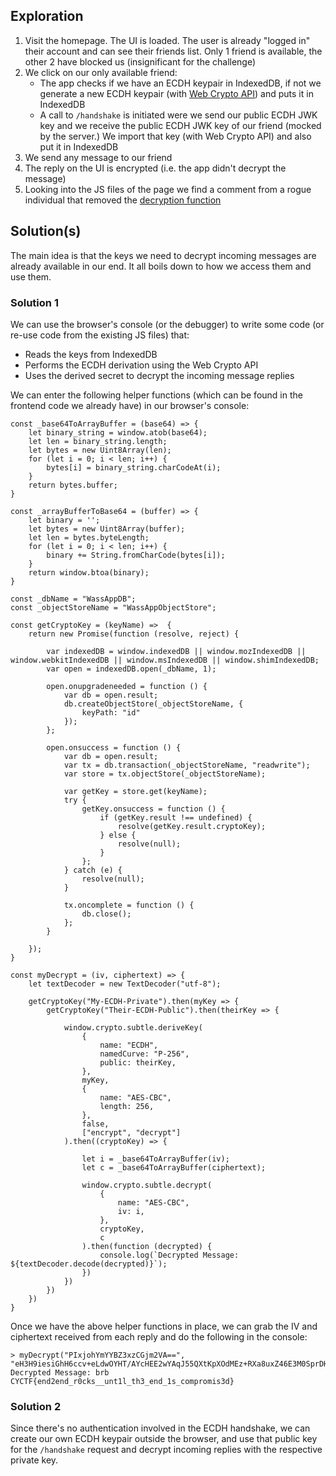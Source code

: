 ## Exploration

1. Visit the homepage. The UI is loaded. The user is already "logged in" their account and can see their friends list. Only 1 friend is available, the other 2 have blocked us (insignificant for the challenge)
2. We click on our only available friend:
    - The app checks if we have an ECDH keypair in IndexedDB, if not we generate a new ECDH keypair (with [Web Crypto API](https://www.w3.org/TR/WebCryptoAPI/)) and puts it in IndexedDB
    - A call to `/handshake` is initiated were we send our public ECDH JWK key and we receive the public ECDH JWK key of our friend (mocked by the server.) We import that key (with Web Crypto API) and also put it in IndexedDB
3. We send any message to our friend
4. The reply on the UI is encrypted (i.e. the app didn't decrypt the message)
6. Looking into the JS files of the page we find a comment from a rogue individual that removed the [decryption function](https://github.com/kgeorgiou/ccsc-2018/blob/7ea791a52c41fc0838777622025335b70e308c5b/wassapp/client/src/utils/crypto.js#L89-L105)

## Solution(s)  

The main idea is that the keys we need to decrypt incoming messages are already available in our end. It all boils down to how we access them and use them.

### Solution 1  

We can use the browser's console (or the debugger) to write some code (or re-use code from the existing JS files) that:   
- Reads the keys from IndexedDB  
- Performs the ECDH derivation using the Web Crypto API  
- Uses the derived secret to decrypt the incoming message replies  

We can enter the following helper functions (which can be found in the frontend code we already have) in our browser's console:
```
const _base64ToArrayBuffer = (base64) => {
    let binary_string = window.atob(base64);
    let len = binary_string.length;
    let bytes = new Uint8Array(len);
    for (let i = 0; i < len; i++) {
        bytes[i] = binary_string.charCodeAt(i);
    }
    return bytes.buffer;
}

const _arrayBufferToBase64 = (buffer) => {
    let binary = '';
    let bytes = new Uint8Array(buffer);
    let len = bytes.byteLength;
    for (let i = 0; i < len; i++) {
        binary += String.fromCharCode(bytes[i]);
    }
    return window.btoa(binary);
}

const _dbName = "WassAppDB";
const _objectStoreName = "WassAppObjectStore";

const getCryptoKey = (keyName) =>  {
    return new Promise(function (resolve, reject) {

        var indexedDB = window.indexedDB || window.mozIndexedDB || window.webkitIndexedDB || window.msIndexedDB || window.shimIndexedDB;
        var open = indexedDB.open(_dbName, 1);

        open.onupgradeneeded = function () {
            var db = open.result;
            db.createObjectStore(_objectStoreName, {
                keyPath: "id"
            });
        };

        open.onsuccess = function () {
            var db = open.result;
            var tx = db.transaction(_objectStoreName, "readwrite");
            var store = tx.objectStore(_objectStoreName);

            var getKey = store.get(keyName);
            try {
                getKey.onsuccess = function () {
                    if (getKey.result !== undefined) {
                        resolve(getKey.result.cryptoKey);
                    } else {
                        resolve(null);
                    }
                };
            } catch (e) {
                resolve(null);
            }

            tx.oncomplete = function () {
                db.close();
            };
        }

    });
}

const myDecrypt = (iv, ciphertext) => {
    let textDecoder = new TextDecoder("utf-8");

    getCryptoKey("My-ECDH-Private").then(myKey => {
        getCryptoKey("Their-ECDH-Public").then(theirKey => {

            window.crypto.subtle.deriveKey(
                {
                    name: "ECDH",
                    namedCurve: "P-256",
                    public: theirKey,
                },
                myKey,
                {
                    name: "AES-CBC",
                    length: 256,
                },
                false,
                ["encrypt", "decrypt"]
            ).then((cryptoKey) => {

                let i = _base64ToArrayBuffer(iv);
                let c = _base64ToArrayBuffer(ciphertext);

                window.crypto.subtle.decrypt(
                    {
                        name: "AES-CBC",
                        iv: i,
                    },
                    cryptoKey,
                    c
                ).then(function (decrypted) {
                    console.log(`Decrypted Message: ${textDecoder.decode(decrypted)}`);
                })
            })
        })
    }) 
}
```

Once we have the above helper functions in place, we can grab the IV and ciphertext received from each reply and do the following in the console:
```
> myDecrypt("PIxjohYmYYBZ3xzCGjm2VA==", "eH3H9iesiGhH6ccv+eLdwOYHT/AYcHEE2wYAqJ55QXtKpXOdMEz+RXa8uxZ46E3M0SprDHcprKY8vLKBPHTWCQ==")
Decrypted Message: brb
CYCTF{end2end_r0cks__unt1l_th3_end_1s_compromis3d}
```


### Solution 2  

Since there's no authentication involved in the ECDH handshake, we can create our own ECDH keypair outside the browser, and use that public key for the `/handshake` request and decrypt incoming replies with the respective private key.
